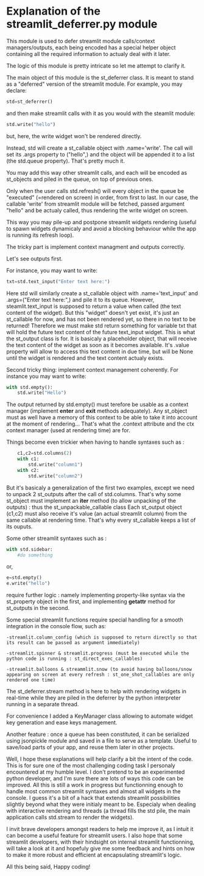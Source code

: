 # Explanation of the streamlit_deferrer.py module

This module is used to defer streamlit module calls/context managers/outputs, each being encoded has a special helper object containing all the required information to actualy deal with it later.

The logic of this module is pretty intricate so let me attempt to clarify it. 

The main object of this module is the st_deferrer class.
It is meant to stand as a "deferred" version of the streamlit module.
For example, you may declare:
```python
std=st_deferrer()
```
and then make streamlit calls with it as you would with the steamlit module:
```python
std.write("hello")
```
but, here, the write widget won't be rendered directly.

Instead, std will create a st_callable object with .name='write'. The call will set its .args property to ("hello",) and the object will be appended it to a list (the std.queue property). That's pretty much it.

You may add this way other streamlit calls, and each will be encoded as st_objects and piled in the queue, on top of previous ones.

Only when the user calls std.refresh() will every object in the queue be "executed" (=rendered on screen) in order, from first to last. In our case, the callable 'write' from streamlit module will be fetched, passed argument "hello" and be actualy called, thus rendering the write widget on screen.

This way you may pile-up and postpone streamlit widgets rendering (useful to spawn widgets dynamicaly and avoid a blocking behaviour while the app is running its refresh loop).

The tricky part is implement context managment and outputs correctly.

Let's see outputs first.

For instance, you may want to write:
```python
txt=std.text_input("Enter text here:")
```
Here std will similarly create a st_callable object with .name='text_input' and .args=("Enter text here:",) and pile it to its queue.
However, steamlit.text_input is supposed to return a value when called (the text content of the widget).
But this "widget" doesn't yet exist, it's just an st_callable for now, and has not been rendered yet, so there in no text to be returned!
Therefore we must make std return something for variable txt that will hold the future text content of the future text_input widget.
This is what the st_output class is for. It is basicaly a placeholder object, that will receive the text content of the widget as soon as it becomes available.
It's .value property will allow to access this text content in due time, but will be None until the widget is rendered and the text content actualy exists.

Second tricky thing: implement context management coherently.
For instance you may want to write:
```python
with std.empty():
    std.write("Hello")
```
The output returned by std.empty() must terefore be usable as a context manager (implement __enter__ and __exit__ methods adequately).
Any st_object must as well have a memory of this context to be able to take it into account at the moment of rendering...
That's what the .context attribute and the ctx context manager (used at rendering time) are for.

Things become even trickier when having to handle syntaxes such as :
```python
    c1,c2=std.columns(2)
    with c1:
        std.write("column1")
    with c2:
        std.write("column2")
```
But it's basicaly a generalization of the first two examples, except we need to unpack 2 st_outputs after the call of std.columns.
That's why some st_object must implement an __iter__ method (to allow unpacking of the outputs) : thus the st_unpackable_callable class
Each st_output object (c1,c2) must also receive it's value (an actual streamlit column) from the same callable at rendering time.
That's why every st_callable keeps a list of its ouputs. 

Some other streamlit syntaxes such as :
```python
with std.sidebar:
    #do something
```
or,
```python
e=std.empty()
e.write("hello")
```
require further logic : namely implementing property-like syntax via the st_property object in the first, and implementing __getattr__  method for st_outputs in the second.

Some special streamlit functions require special handling for a smooth integration in the console flow, such as:

    -streamlit.column_config (which is supposed to return directly so that its result can be passed as argument immediately)

    -streamlit.spinner & streamlit.progress (must be executed while the python code is running : st_direct_exec_callables)

    -streamlit.balloons & streammlit.snow (to avoid having balloons/snow appearing on screen at every refresh : st_one_shot_callables are only rendered one time)

The st_deferrer.stream method is here to help with rendering widgets in real-time while they are piled in the deferrer by the python interpreter running in a separate thread.

For convenience I added a KeyManager class allowing to automate widget key generation and ease keys management. 

Another feature : once a queue has been constituted, it can be serialized using jsonpickle module and saved in a file to serve as a template.
Useful to save/load parts of your app, and reuse them later in other projects.  

Well, I hope these explanations will help clarify a bit the intent of the code.
This is for sure one of the most challenging coding task I personaly encountered at my humble level.
I don't pretend to be an experimented python developer, and I'm sure there are lots of ways this code can be improved.
All this is still a work in progress but functionning enough to handle most common streamlit syntaxes and almost all widgets in the console.
I guess it's a bit of a hack that extends streamlit possibilities slightly beyond what they were initialy meant to be.
Especialy when dealing with interactive rendering and threads (a thread fills the std pile, the main application calls std.stream to render the widgets).

I invit brave developers amongst readers to help me improve it, as I intuit it can become a useful feature for streamlit users.
I also hope that some streamlit developers, with their hindsight on internal streamlit functionning, will take a look at it and hopefuly give me some feedback and hints on how to make it more robust and efficient at encapsulating streamlit's logic.

All this being said,
Happy coding! 

